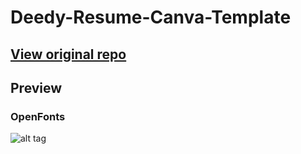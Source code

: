 Deedy-Resume-Canva-Template
=============================

## [View original repo](https://github.com/deedy/deedy-resume)

## Preview

### OpenFonts
![alt tag](https://raw.githubusercontent.com/deedydas/Deedy-Resume/master/OpenFonts/sample-image.png)
